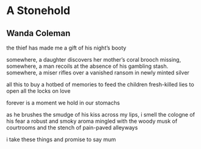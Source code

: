 # A Stonehold
## Wanda Coleman
the thief has made me a gift of his night’s booty

somewhere, a daughter discovers her mother’s coral
brooch missing, somewhere, a man recoils at the absence
of his gambling stash. somewhere, a miser rifles
over a vanished ransom in newly minted silver

all this to buy a hotbed of memories
to feed the children fresh-killed lies
to open all the locks on love

forever is a moment we hold in our stomachs

as he brushes the smudge of his kiss
across my lips, i smell the cologne of his fear
a robust and smoky aroma mingled
with the woody musk of courtrooms and the stench of
pain-paved alleyways

i take these things and promise to say mum